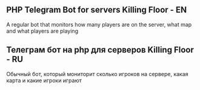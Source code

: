 ## PHP Telegram Bot for servers Killing Floor - EN

A regular bot that monitors how many players are on the server, what map and what players are playing

## Телеграм бот на php для серверов Killing Floor - RU

Обычный бот, который мониторит сколько игроков на сервере, какая карта и какие игроки играют